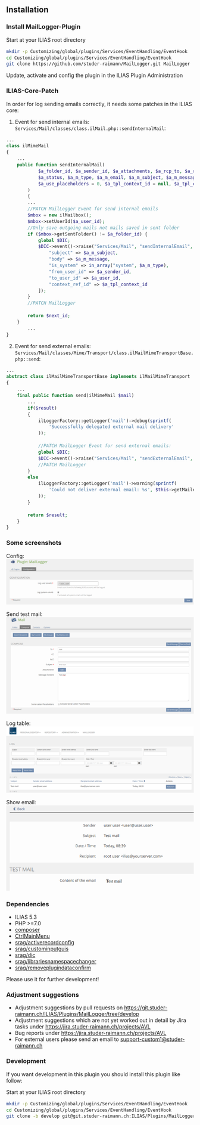 ## Installation

### Install MailLogger-Plugin
Start at your ILIAS root directory
```bash
mkdir -p Customizing/global/plugins/Services/EventHandling/EventHook
cd Customizing/global/plugins/Services/EventHandling/EventHook
git clone https://github.com/studer-raimann/MailLogger.git MailLogger
```
Update, activate and config the plugin in the ILIAS Plugin Administration

### ILIAS-Core-Patch
In order for log sending emails correctly, it needs some patches in the ILIAS core:

1. Event for send internal emails:
`Services/Mail/classes/class.ilMail.php::sendInternalMail`:
```php
...
class ilMimeMail
{
	...
	public function sendInternalMail(
    		$a_folder_id, $a_sender_id, $a_attachments, $a_rcp_to, $a_rcp_cc, $a_rcp_bcc,
    		$a_status, $a_m_type, $a_m_email, $a_m_subject, $a_m_message, $a_user_id = 0,
    		$a_use_placeholders = 0, $a_tpl_context_id = null, $a_tpl_context_params = array()
    	)
    	{
    	...
		//PATCH MailLogger Event for send internal emails
		$mbox = new ilMailbox();
		$mbox->setUserId($a_user_id);
		//Only save outgoing mails not mails saved in sent folder
		if ($mbox->getSentFolder() != $a_folder_id) {
			global $DIC;
			$DIC->event()->raise("Services/Mail", "sendInternalEmail", [
				"subject" => $a_m_subject,
				"body" => $a_m_message,
				"is_system" => in_array("system", $a_m_type),
				"from_user_id" => $a_sender_id,
				"to_user_id" => $a_user_id,
				"context_ref_id" => $a_tpl_context_id
			]);
		}
		//PATCH MailLogger

		return $next_id;
    }
    	...
}
```
2. Event for send external emails:
`Services/Mail/classes/Mime/Transport/class.ilMailMimeTransportBase.php::send`:
```php
...
abstract class ilMailMimeTransportBase implements ilMailMimeTransport
{
	...
	final public function send(ilMimeMail $mail)
		...
		if($result)
		{
			ilLoggerFactory::getLogger('mail')->debug(sprintf(
				'Successfully delegated external mail delivery'
			));
		
			//PATCH MailLogger Event for send external emails:
			global $DIC;
			$DIC->event()->raise("Services/Mail", "sendExternalEmail", [ "mail" => $mail ]);
			//PATCH MailLogger
		}
		else
			ilLoggerFactory::getLogger('mail')->warning(sprintf(
				'Could not deliver external email: %s', $this->getMailer()->ErrorInfo
			));
		}

		return $result;
	}
}
```

### Some screenshots
Config:
![Config](./doc/screenshots/config.png)

Send test mail:
![Send test mail](./doc/screenshots/send_test_mail.png)

Log table:
![Log table](./doc/screenshots/log_table.png)

Show email:
![Show email](./doc/screenshots/show_email.png)

### Dependencies
* ILIAS 5.3
* PHP >=7.0
* [composer](https://getcomposer.org)
* [CtrlMainMenu](https://github.com/studer-raimann/CtrlMainMenu)
* [srag/activerecordconfig](https://packagist.org/packages/srag/activerecordconfig)
* [srag/custominputguis](https://packagist.org/packages/srag/custominputguis)
* [srag/dic](https://packagist.org/packages/srag/dic)
* [srag/librariesnamespacechanger](https://packagist.org/packages/srag/librariesnamespacechanger)
* [srag/removeplugindataconfirm](https://packagist.org/packages/srag/removeplugindataconfirm)

Please use it for further development!

### Adjustment suggestions
* Adjustment suggestions by pull requests on https://git.studer-raimann.ch/ILIAS/Plugins/MailLogger/tree/develop
* Adjustment suggestions which are not yet worked out in detail by Jira tasks under https://jira.studer-raimann.ch/projects/AVL
* Bug reports under https://jira.studer-raimann.ch/projects/AVL
* For external users please send an email to support-custom1@studer-raimann.ch

### Development
If you want development in this plugin you should install this plugin like follow:

Start at your ILIAS root directory
```bash
mkdir -p Customizing/global/plugins/Services/EventHandling/EventHook
cd Customizing/global/plugins/Services/EventHandling/EventHook
git clone -b develop git@git.studer-raimann.ch:ILIAS/Plugins/MailLogger.git MailLogger
```
